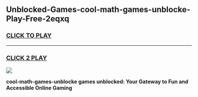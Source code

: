 
## Unblocked-Games-cool-math-games-unblocke-Play-Free-2eqxq
<h3>
<a href="https://premium76.site?title=cool-math-games-unblocke&ref=23A">CLICK TO PLAY</a></h3>
<hr>

<h3>
<a href="https://premium76.site?title=cool-math-games-unblocke&ref=23A">CLICK 2 PLAY</a>
  
</h3>

<a href="https://premium76.site?title=cool-math-games-unblocke&ref=23A"><img src="https://clearcache.store/games.png"></a>


**cool-math-games-unblocke games unblocked: Your Gateway to Fun and Accessible Online Gaming**
